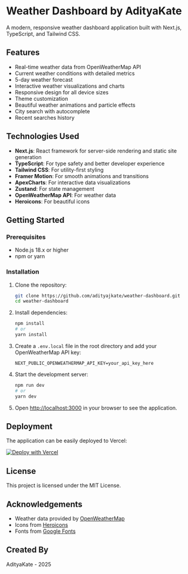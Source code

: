 # Weather Dashboard by AdityaKate

A modern, responsive weather dashboard application built with Next.js, TypeScript, and Tailwind CSS.

## Features

- Real-time weather data from OpenWeatherMap API
- Current weather conditions with detailed metrics
- 5-day weather forecast
- Interactive weather visualizations and charts
- Responsive design for all device sizes
- Theme customization
- Beautiful weather animations and particle effects
- City search with autocomplete
- Recent searches history

## Technologies Used

- **Next.js**: React framework for server-side rendering and static site generation
- **TypeScript**: For type safety and better developer experience
- **Tailwind CSS**: For utility-first styling
- **Framer Motion**: For smooth animations and transitions
- **ApexCharts**: For interactive data visualizations
- **Zustand**: For state management
- **OpenWeatherMap API**: For weather data
- **Heroicons**: For beautiful icons

## Getting Started

### Prerequisites

- Node.js 18.x or higher
- npm or yarn

### Installation

1. Clone the repository:
   ```bash
   git clone https://github.com/adityajkate/weather-dashboard.git
   cd weather-dashboard
   ```

2. Install dependencies:
   ```bash
   npm install
   # or
   yarn install
   ```

3. Create a `.env.local` file in the root directory and add your OpenWeatherMap API key:
   ```
   NEXT_PUBLIC_OPENWEATHERMAP_API_KEY=your_api_key_here
   ```

4. Start the development server:
   ```bash
   npm run dev
   # or
   yarn dev
   ```

5. Open [http://localhost:3000](http://localhost:3000) in your browser to see the application.

## Deployment

The application can be easily deployed to Vercel:

[![Deploy with Vercel](https://vercel.com/button)](https://vercel.com/new/clone?repository-url=https%3A%2F%2Fgithub.com%2Fadityajkate%2Fweather-dashboard)

## License

This project is licensed under the MIT License.

## Acknowledgements

- Weather data provided by [OpenWeatherMap](https://openweathermap.org/)
- Icons from [Heroicons](https://heroicons.com/)
- Fonts from [Google Fonts](https://fonts.google.com/)

## Created By

AdityaKate - 2025
